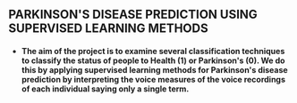 ## PARKINSON'S DISEASE PREDICTION USING SUPERVISED LEARNING METHODS
- #### The aim of the project is to examine several classification techniques to classify the status of people to Health (1) or Parkinson's (0). We do this by applying supervised learning methods for Parkinson's disease prediction by interpreting the voice measures of the voice recordings of each individual saying only a single term.


